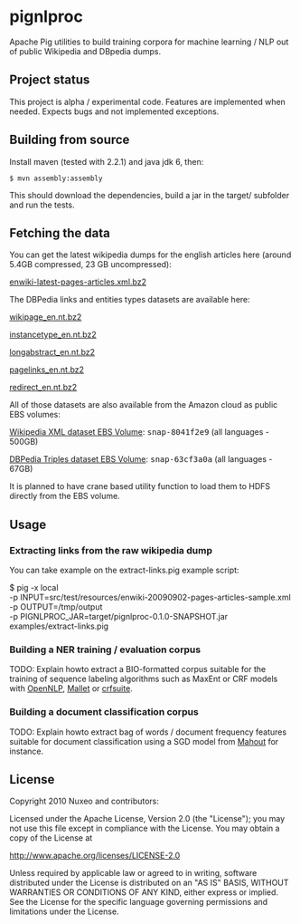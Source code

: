 # pignlproc

Apache Pig utilities to build training corpora for machine learning /
NLP out of public Wikipedia and DBpedia dumps.

## Project status

This project is alpha / experimental code. Features are implemented when needed.
Expects bugs and not implemented exceptions.


## Building from source

Install maven (tested with 2.2.1) and java jdk 6, then:

    $ mvn assembly:assembly

This should download the dependencies, build a jar in the target/
subfolder and run the tests.

## Fetching the data

You can get the latest wikipedia dumps for the english articles here (around
5.4GB compressed, 23 GB uncompressed):

  [enwiki-latest-pages-articles.xml.bz2](http://download.wikimedia.org/enwiki/latest/enwiki-latest-pages-articles.xml.bz2)

The DBPedia links and entities types datasets are available here:

  [wikipage_en.nt.bz2](http://downloads.dbpedia.org/3.5.1/en/wikipage_en.nt.bz2)

  [instancetype_en.nt.bz2](http://downloads.dbpedia.org/3.5.1/en/instancetype_en.nt.bz2)

  [longabstract_en.nt.bz2](http://downloads.dbpedia.org/3.5.1/en/longabstract_en.nt.bz2)

  [pagelinks_en.nt.bz2](http://downloads.dbpedia.org/3.5.1/en/pagelinks_.nt.bz2)

  [redirect_en.nt.bz2](http://downloads.dbpedia.org/3.5.1/en/redirect_en.nt.bz2)

All of those datasets are also available from the Amazon cloud as public EBS
volumes:

  [Wikipedia XML dataset EBS Volume](http://developer.amazonwebservices.com/connect/entry.jspa?externalID=2506): <tt>snap-8041f2e9</tt> (all languages - 500GB)

  [DBPedia Triples dataset EBS Volume](http://developer.amazonwebservices.com/connect/entry.jspa?externalID=2319): <tt>snap-63cf3a0a</tt> (all languages - 67GB)

It is planned to have crane based utility function to load them to HDFS
directly from the EBS volume.

## Usage

### Extracting links from the raw wikipedia dump

You can take example on the extract-links.pig example script:

  $ pig -x local \
    -p INPUT=src/test/resources/enwiki-20090902-pages-articles-sample.xml \
    -p OUTPUT=/tmp/output \
    -p PIGNLPROC_JAR=target/pignlproc-0.1.0-SNAPSHOT.jar \
    examples/extract-links.pig

### Building a NER training / evaluation corpus

TODO: Explain howto extract a BIO-formatted corpus suitable for the
training of sequence labeling algorithms such as MaxEnt or CRF
models with [OpenNLP](http://incubator.apache.org/opennlp),
[Mallet](http://mallet.cs.umass.edu/) or
[crfsuite](http://www.chokkan.org/software/crfsuite/).

### Building a document classification corpus

TODO: Explain howto extract bag of words / document frequency features suitable
for document classification using a SGD model from
[Mahout](http://mahout.apache.org) for instance.

## License

Copyright 2010 Nuxeo and contributors:

  Licensed under the Apache License, Version 2.0 (the "License");
  you may not use this file except in compliance with the License.
  You may obtain a copy of the License at

  http://www.apache.org/licenses/LICENSE-2.0

  Unless required by applicable law or agreed to in writing, software
  distributed under the License is distributed on an "AS IS" BASIS,
  WITHOUT WARRANTIES OR CONDITIONS OF ANY KIND, either express or implied.
  See the License for the specific language governing permissions and
  limitations under the License.

